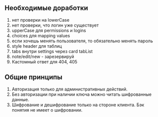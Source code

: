 ## Необходимые доработки

1. нет проверки на lowerCase
1. нет проверки, что логин уже существует
1. upperCase для permissions и logins
1. choices для mapping values
1. если хочешь менять пользователя, то обязательно менять пароль
1. style header для таблиц
1. tabs внутри settings через card tabList
1. note/edit/new - зарезервируй
1. Кастомный ответ для 404, 405

## Общие принципы

1. Авторизация только для административных действий.
1. Без авторизации при наличии ключа можно читать шифрованные данные.
1. Шифрование и дешифрование только на стороне клиента. Бэк понятия не имеет о шифровании.

